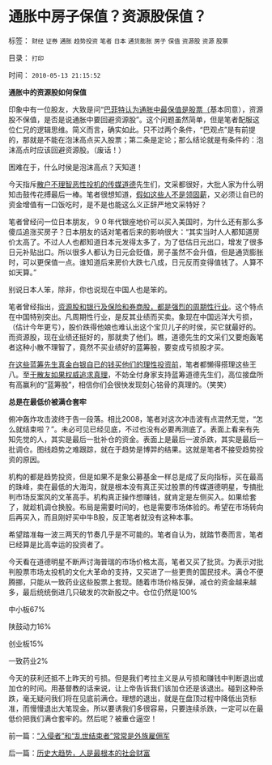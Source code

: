 # 通胀中房子保值？资源股保值？

标签： `财经` `证券` `通胀` `趋势投资` `笔者` `日本` `通货膨胀` `房子` `保值` `资源股` `资源` `股票` 

目录： `打印`

时间： `2010-05-13 21:15:52`

**通胀中的资源股如何保值**

印象中有一位股友，大致是问“[巴菲特认为通胀中最保值是股票（](../../../2010/5/4/资源股在通货膨胀中不能保值.md)基本同意），资源股不保值，是否是说通胀中要回避资源股”。这个问题虽然简单，但是笔者配服这位仁兄的逻辑思维。简义而言，确实如此。只不过两个条件，“巴观点”是有前提的，那就是不能在泡沫高点买入股票；第二条是定论；那么结论就是有条件的：泡沫高点时应该回避资源股。（废话！）

困难在于，什么时侯是泡沫高点？天知道！

今天指斥[散户不理智恶性投机的传媒道德](../../../2007/8/26/散户投资是中国股市中最理性的投资者.md)先生们，文采都很好，大批人家为什么明知击鼓传花搏最后一棒。笔者很想知道，[假如这些人不是领固薪](../../../2009/11/6/炒股维持着中国社会的稳定.md)，又必须让自已的资金增值有一口饭吃时，是不是也能这么义正辞严地文采特好？

笔者曾经问一位日本朋友，９０年代银座地价可以买入美国时，为什么还有那么多傻瓜追涨买房子？日本朋友的话对笔者后来的影响很大：“其实当时人人都知道房价太高了。不过人人也都知道日本元发得太多了，为了低估日元出口，增发了很多日元补贴出口。所以很多人都认为日元会贬值，房子虽然不会升值，但是通货膨胀时，可以更保值一点。谁知道后来房价大跌七八成，日元反而变得值钱了。人算不如天算。”

别说日本人笨，除非，你也说现在中国人也是笨的。

笔者曾经指出，[资源股和银行及保险和券商股，都是强烈的周期性行业](../../../2008/1/8/中国的银行地产都是政策周期性行业.md)。这个特点在中国特别突出。凡周期性行业，是反其业绩而买卖。象现在中国远洋大亏损，（估计今年更亏），股价跌得他娘也难认出这个宝贝儿子的时侯，买它就最好的。而资源股，现在业绩还挺好的，那就卖了他们。瞧，道德先生的文采们又要炮轰笔者这种小散不理智了，竟然不买业绩好的蓝筹股，要变成亏损股才买。

[在这些蓝筹先生真金白银自已的钱买他们的理性投资前](../../../2010/5/10/逢大跌打击散户自信心是庄托的伎俩.md)，笔者都懒得搭理这些王八。至[于散友如果权威追求真理](../../../2008/6/6/真理源自观察、思考、实践；而不是对权威的追随.md)，不妨全付身家支持蓝筹道德先生们，高位接盘所有高赢利的“蓝筹股”，相信你们会很快发现刻心铭骨的真理的。（笑笑）

**总是在最低价被满仓套牢**

俯冲轰炸攻击波终于告一段落。相比2008，笔者对这次冲击波有点混然无觉，“怎么就结束啦？”。未必可见已经见底，不过也没有必要再测底了。表面上看来有先知先觉的人，其实是最后一批补仓的资金。表面上是最后一波杀跌，其实是最后一批调仓。图线趋势之难跟踪，就在于趋势是博羿的结果。这就是笔者不接受趋势投资的原因。

机构的都是趋势投资，但是如果不是象公募基金一样总是成了反向指标，买在最高的珠峰，卖在最低的大海沟，就是根本没有真正买过股票的传媒道德明星，专搞批判市场反案风的文革高手。机构真正操作想赚钱，就肯定是左侧买入。如果给套了，就趁机调仓换股。布局是需要时间的，也是需要市场体验的。希望在市场转向后再买入，而且刚好买中牛B股，反正笔者就没有这种本事。

希望踏准每一波三两天的节奏几乎是不可能的。笔者自认为，就踏节奏而言，笔者已经算是比高幸运的投资者了。

今天看在道德明星不断声讨海普瑞的市场价格太高，笔者又买了批货。为表示对批判股票市场太投机的文化大革命的支持，又买进了一些更贵的国民技术。满仓不便腾挪，只能从一致药业这些股票上套现。随着市场价格反弹，减仓的资金越来越多，最后统统倒进几只破发的次新股之中。仓位仍然是100%

中小板67%

陕鼓动力16%

创业板15%

一致药业2%

今天的获利还抵不上昨天的亏损。但是我们考拉主义是从亏损和赚钱中判断退出或加仓的时间。用基督教的话来说，让上帝告诉我们该加仓还是该退出。碰到这种杀跌，毫无疑问我们将在见底前满仓。理想的退出，就是在盘顶过程中降低出货标准，而慢慢退出大笔现金。所以要诱我们多很容易，只要连续杀跌，一定可以在最低价把我们满仓套牢的。然后呢？被重仓逼空！



前一篇：[“入侵者”和“乱世结束者”常常是外族雇佣军](../../../2010/5/13/“入侵者”和“乱世结束者”常常是外族雇佣军.md)

后一篇：[历史大趋势，人是最根本的社会财富](../../../2010/5/13/历史大趋势，人是最根本的社会财富.md)